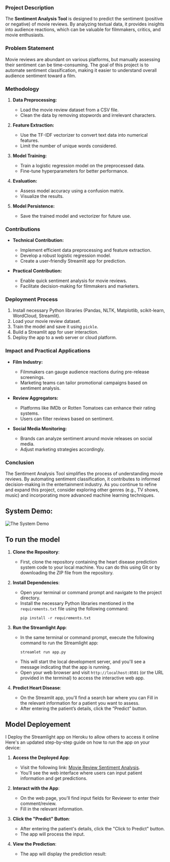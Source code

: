 ### **Project Description**
The **Sentiment Analysis Tool** is designed to predict the sentiment (positive or negative) of movie reviews. By analyzing textual data, it provides insights into audience reactions, which can be valuable for filmmakers, critics, and movie enthusiasts.

### **Problem Statement**
Movie reviews are abundant on various platforms, but manually assessing their sentiment can be time-consuming. The goal of this project is to automate sentiment classification, making it easier to understand overall audience sentiment toward a film.

### **Methodology**
1. **Data Preprocessing:**
   - Load the movie review dataset from a CSV file.
   - Clean the data by removing stopwords and irrelevant characters.

2. **Feature Extraction:**
   - Use the TF-IDF vectorizer to convert text data into numerical features.
   - Limit the number of unique words considered.

3. **Model Training:**
   - Train a logistic regression model on the preprocessed data.
   - Fine-tune hyperparameters for better performance.

4. **Evaluation:**
   - Assess model accuracy using a confusion matrix.
   - Visualize the results.

5. **Model Persistence:**
   - Save the trained model and vectorizer for future use.

### **Contributions**
- **Technical Contribution:**
  - Implement efficient data preprocessing and feature extraction.
  - Develop a robust logistic regression model.
  - Create a user-friendly Streamlit app for prediction.

- **Practical Contribution:**
  - Enable quick sentiment analysis for movie reviews.
  - Facilitate decision-making for filmmakers and marketers.

### **Deployment Process**
1. Install necessary Python libraries (Pandas, NLTK, Matplotlib, scikit-learn, WordCloud, Streamlit).
2. Load your movie review dataset.
3. Train the model and save it using `pickle`.
4. Build a Streamlit app for user interaction.
5. Deploy the app to a web server or cloud platform.

### **Impact and Practical Applications**
- **Film Industry:**
  - Filmmakers can gauge audience reactions during pre-release screenings.
  - Marketing teams can tailor promotional campaigns based on sentiment analysis.

- **Review Aggregators:**
  - Platforms like IMDb or Rotten Tomatoes can enhance their rating systems.
  - Users can filter reviews based on sentiment.

- **Social Media Monitoring:**
  - Brands can analyze sentiment around movie releases on social media.
  - Adjust marketing strategies accordingly.

### **Conclusion**
The Sentiment Analysis Tool simplifies the process of understanding movie reviews. By automating sentiment classification, it contributes to informed decision-making in the entertainment industry. As you continue to refine and expand this project, consider exploring other genres (e.g., TV shows, music) and incorporating more advanced machine learning techniques.

## **System Demo:**

![The System Demo]("https://github.com/Mutiu123/movie-review-sentiment-analysis/blob/main/demo/demo.png")


## **To run the model**
1. **Clone the Repository**:
   - First, clone the repository containing the heart disease prediction system code to your local machine. You can do this using Git or by downloading the ZIP file from the repository.

2. **Install Dependencies**:
   - Open your terminal or command prompt and navigate to the project directory.
   - Install the necessary Python libraries mentioned in the `requirements.txt` file using the following command:
     ```
     pip install -r requirements.txt
     ```

3. **Run the Streamlight App**:
   - In the same terminal or command prompt, execute the following command to run the Streamlight app:
     ```
     streamlet run app.py
     ```
   - This will start the local development server, and you'll see a message indicating that the app is running.
   - Open your web browser and visit `http://localhost:8501` (or the URL provided in the terminal) to access the interactive web app.

4. **Predict Heart Disease**:
   - On the Streamlit app, you'll find a search bar where you can Fill in the relevant information for a patient you want to assess.
   - After entering the patient’s details, click the “Predict” button.

## **Model Deployement**
I Deploy the Streamlight app on Heroku to allow others to access it online Here's an updated step-by-step guide on how to run the app on your device:

1. **Access the Deployed App**:
   - Visit the following link: [Movie Review Sentiment Analysis](https://mrsasys-7c869fa7f5db.herokuapp.com/).
   - You'll see the web interface where users can input patient information and get predictions.

2. **Interact with the App**:
   - On the web page, you'll find input fields for Reviewer to enter their comment/review.
   - Fill in the relevant information.

3. **Click the "Predict" Button**:
   - After entering the patient's details, click the "Click to Predict" button.
   - The app will process the input.

4. **View the Prediction**:
   - The app will display the prediction result: